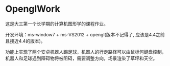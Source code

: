 OpenglWork
==========

这是大三第一个长学期的计算机图形学的课程作业。

开发环境：ms-window7 + ms-VS2012 + opengl(版本不记得了, 应该是4.4之前且接近4.4的版本)。

功能上实现了两个安卓机器人踢足球，机器人的行走路径可以由鼠标何键盘控制，机器人和足球遇到障碍物将被阻碍，需要调整方向，场景渲染了草坪和天空。
